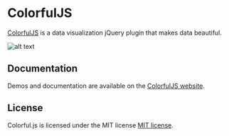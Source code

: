 # ColorfulJS

[ColorfulJS](http://lkurtz.com/colorful) is a data visualization jQuery plugin that makes data beautiful.

![alt text](http://lkurtz.com/colorful/img/colorful-js-demo.png "ColorfulJS turns boring data into colorful works of art.")

## Documentation
Demos and documentation are available on the [ColorfulJS website](http://lkurtz.com/colorful).

## License
Colorful.js is licensed under the MIT license [MIT license](http://www.opensource.org/licenses/mit-license.php).